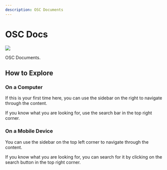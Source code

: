 ```yaml
---
description: OSC Documents
---
```


# OSC Docs

![](.gitbook/assets/oslogo.png)

OSC Documents.

## How to Explore

### On a Computer

If this is your first time here, you can use the sidebar on the right to navigate through the content.

If you know what you are looking for, use the search bar in the top right corner.

### On a Mobile Device

You can use the sidebar on the top left corner to navigate through the content.

If you know what you are looking for, you can search for it by clicking on the search button in the top right corner.
